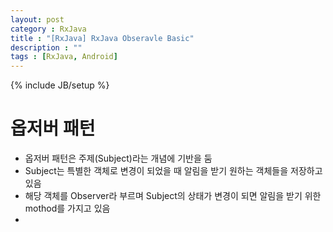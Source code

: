 ```yaml
---
layout: post
category : RxJava
title : "[RxJava] RxJava Obseravle Basic"
description : ""
tags : [RxJava, Android]
---
```


{% include JB/setup %}

# 옵저버 패턴

- 옵저버 패턴은 주제(Subject)라는 개념에 기반을 둠
- Subject는 특별한 객체로 변경이 되었을 때 알림을 받기 원하는 객체들을 저장하고 있음
- 해당 객체를 Observer라 부르며 Subject의 상태가 변경이 되면 알림을 받기 위한 mothod를 가지고 있음
- 


